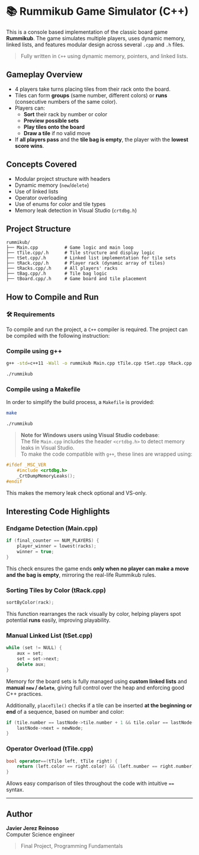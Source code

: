 # 📚 Rummikub Game Simulator (C++)

This is a console based implementation of the classic board game **Rummikub**. The game simulates multiple players, uses dynamic memory, linked lists, and features modular design across several `.cpp` and `.h` files.

> Fully written in `C++` using dynamic memory, pointers, and linked lists.

## Gameplay Overview

- 4 players take turns placing tiles from their rack onto the board.
- Tiles can form **groups** (same number, different colors) or **runs** (consecutive numbers of the same color).
- Players can:
  - **Sort** their rack by number or color
  - **Preview possible sets**
  - **Play tiles onto the board**
  - **Draw a tile** if no valid move
- If **all players pass** and the **tile bag is empty**, the player with the **lowest score wins**.

## Concepts Covered

- Modular project structure with headers
- Dynamic memory (`new`/`delete`)
- Use of linked lists 
- Operator overloading
- Use of enums for color and tile types
- Memory leak detection in Visual Studio (`crtdbg.h`)

## Project Structure

```
rummikub/
├── Main.cpp          # Game logic and main loop
├── tTile.cpp/.h      # Tile structure and display logic
├── tSet.cpp/.h       # Linked list implementation for tile sets
├── tRack.cpp/.h      # Player rack (dynamic array of tiles)
├── tRacks.cpp/.h     # All players' racks
├── tBag.cpp/.h       # Tile bag logic
├── tBoard.cpp/.h     # Game board and tile placement
```

## How to Compile and Run

### 🛠️ Requirements

To compile and run the project, a `C++` compiler is required. The project can be compiled with the following instruction:

### Compile using g++

```bash
g++ -std=c++11 -Wall -o rummikub Main.cpp tTile.cpp tSet.cpp tRack.cpp tRacks.cpp tBag.cpp tBoard.cpp

./rummikub
```

### Compile using a Makefile
In order to simplify the build process, a `Makefile` is provided:

```bash
make

./rummikub
```

> **Note for Windows users using Visual Studio codebase**:  
> The file `Main.cpp` includes the header `<crtdbg.h>` to detect memory leaks in Visual Studio.  
> To make the code compatible with `g++`, these lines are wrapped using:

```cpp
#ifdef _MSC_VER
    #include <crtdbg.h>
    _CrtDumpMemoryLeaks();
#endif
```

This makes the memory leak check optional and VS-only.

## Interesting Code Highlights

### Endgame Detection (Main.cpp)

```cpp
if (final_counter == NUM_PLAYERS) {
    player_winner = lowest(racks);
    winner = true;
}
```

This check ensures the game ends **only when no player can make a move and the bag is empty**, mirroring the real-life Rummikub rules.

### Sorting Tiles by Color (tRack.cpp)

```cpp
sortByColor(rack);
```

This function rearranges the rack visually by color, helping players spot potential **runs** easily, improving playability.

### Manual Linked List (tSet.cpp)

```cpp
while (set != NULL) {
    aux = set;
    set = set->next;
    delete aux;
}
```

Memory for the board sets is fully managed using **custom linked lists** and **manual `new` / `delete`**, giving full control over the heap and enforcing good C++ practices.

Additionally, `placeTile()` checks if a tile can be inserted **at the beginning or end** of a sequence, based on number and color:

```cpp
if (tile.number == lastNode->tile.number + 1 && tile.color == lastNode->tile.color) {
    lastNode->next = newNode;
}
```

### Operator Overload (tTile.cpp)

```cpp
bool operator==(tTile left, tTile right) {
    return (left.color == right.color) && (left.number == right.number);
}
```

Allows easy comparison of tiles throughout the code with intuitive `==` syntax.

---

## Author

**Javier Jerez Reinoso**  
Computer Science engineer

> Final Project, Programming Fundamentals

